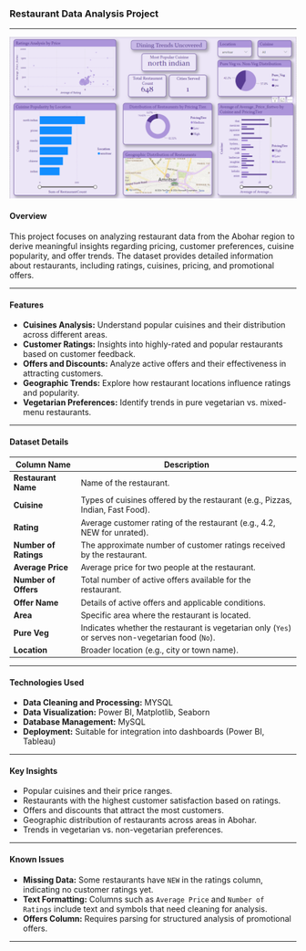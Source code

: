 ### **Restaurant Data Analysis Project**

---
![](Snapshot_Dashboard.png)
#### **Overview**
This project focuses on analyzing restaurant data from the Abohar region to derive meaningful insights regarding pricing, customer preferences, cuisine popularity, and offer trends. The dataset provides detailed information about restaurants, including ratings, cuisines, pricing, and promotional offers.

---

#### **Features**
- **Cuisines Analysis:** Understand popular cuisines and their distribution across different areas.
- **Customer Ratings:** Insights into highly-rated and popular restaurants based on customer feedback.
- **Offers and Discounts:** Analyze active offers and their effectiveness in attracting customers.
- **Geographic Trends:** Explore how restaurant locations influence ratings and popularity.
- **Vegetarian Preferences:** Identify trends in pure vegetarian vs. mixed-menu restaurants.

---

#### **Dataset Details**

| **Column Name**       | **Description**                                                                                   |
|------------------------|---------------------------------------------------------------------------------------------------|
| **Restaurant Name**    | Name of the restaurant.                                                                          |
| **Cuisine**            | Types of cuisines offered by the restaurant (e.g., Pizzas, Indian, Fast Food).                   |
| **Rating**             | Average customer rating of the restaurant (e.g., 4.2, NEW for unrated).                          |
| **Number of Ratings**  | The approximate number of customer ratings received by the restaurant.                            |
| **Average Price**      | Average price for two people at the restaurant.                                                  |
| **Number of Offers**   | Total number of active offers available for the restaurant.                                       |
| **Offer Name**         | Details of active offers and applicable conditions.                                               |
| **Area**               | Specific area where the restaurant is located.                                                   |
| **Pure Veg**           | Indicates whether the restaurant is vegetarian only (`Yes`) or serves non-vegetarian food (`No`). |
| **Location**           | Broader location (e.g., city or town name).                                                      |

---

#### **Technologies Used**
- **Data Cleaning and Processing:** MYSQL  
- **Data Visualization:** Power BI, Matplotlib, Seaborn  
- **Database Management:** MySQL 
- **Deployment:** Suitable for integration into dashboards (Power BI, Tableau)  

---


#### **Key Insights**
- Popular cuisines and their price ranges.  
- Restaurants with the highest customer satisfaction based on ratings.  
- Offers and discounts that attract the most customers.  
- Geographic distribution of restaurants across areas in Abohar.  
- Trends in vegetarian vs. non-vegetarian preferences.

---

#### **Known Issues**
- **Missing Data:** Some restaurants have `NEW` in the ratings column, indicating no customer ratings yet.  
- **Text Formatting:** Columns such as `Average Price` and `Number of Ratings` include text and symbols that need cleaning for analysis.  
- **Offers Column:** Requires parsing for structured analysis of promotional offers.

---



